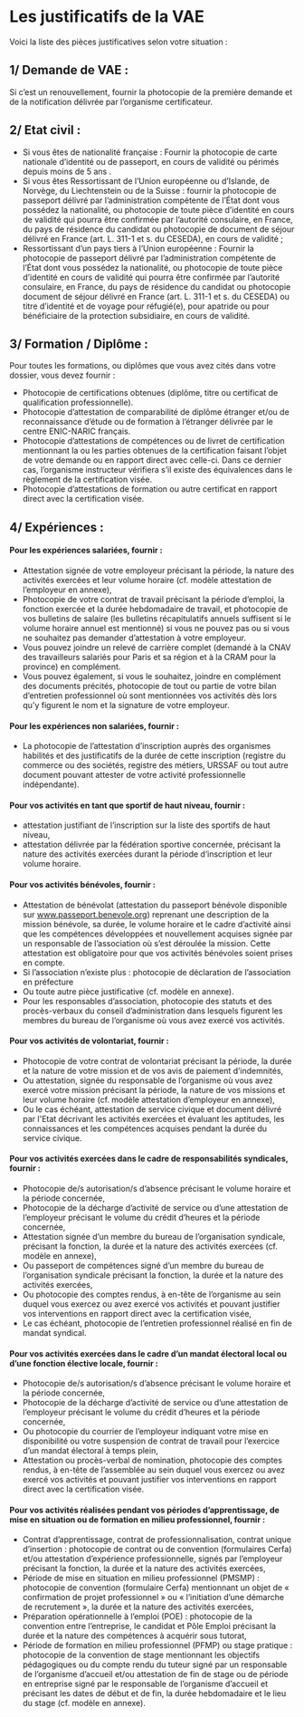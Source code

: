 # Les justificatifs de la VAE

Voici la liste des pièces justificatives selon votre situation :

## 1/ Demande de VAE :

Si c’est un renouvellement, fournir la photocopie de la première demande et de la notification délivrée par l’organisme certificateur.

## 2/ Etat civil :

- Si vous êtes de nationalité française : Fournir la photocopie de carte nationale d’identité ou de passeport, en cours de validité ou périmés depuis moins de 5 ans .
- Si vous êtes Ressortissant de l’Union européenne ou d’Islande, de Norvège, du Liechtenstein ou de la Suisse : fournir la photocopie de passeport délivré par l’administration compétente de l’État dont vous possédez la nationalité, ou photocopie de toute pièce d’identité en cours de validité qui pourra être confirmée par l’autorité consulaire, en France, du pays de résidence du candidat ou photocopie de document de séjour délivré en France (art. L. 311-1 et s. du CESEDA), en cours de validité ;
- Ressortissant d’un pays tiers à l’Union européenne : Fournir la photocopie de passeport délivré par l’administration compétente de l’État dont vous possédez la nationalité, ou photocopie de toute pièce d’identité en cours de validité qui pourra être confirmée par l’autorité consulaire, en France, du pays de résidence du candidat ou photocopie document de séjour délivré en France (art. L. 311-1 et s. du CESEDA) ou titre d’identité et de voyage pour réfugié(e), pour apatride ou pour bénéficiaire de la protection subsidiaire, en cours de validité.

## 3/ Formation / Diplôme :

Pour toutes les formations, ou diplômes que vous avez cités dans votre dossier, vous devez fournir :

- Photocopie de certifications obtenues (diplôme, titre ou certificat de qualification professionnelle).
- Photocopie d’attestation de comparabilité de diplôme étranger et/ou de reconnaissance d’étude ou de formation à l’étranger délivrée par le centre ENIC-NARIC français.
- Photocopie d’attestations de compétences ou de livret de certification mentionnant la ou les parties obtenues de la certification faisant l’objet de votre demande ou en rapport direct avec celle-ci. Dans ce dernier cas, l’organisme instructeur vérifiera s’il existe des équivalences dans le règlement de la certification visée.
- Photocopie d’attestations de formation ou autre certificat en rapport direct avec la certification visée.

## 4/ Expériences :

#### Pour les expériences salariées, fournir :

- Attestation signée de votre employeur précisant la période, la nature des activités exercées et leur volume horaire (cf. modèle attestation de l’employeur en annexe),
- Photocopie de votre contrat de travail précisant la période d’emploi, la fonction exercée et la durée hebdomadaire de travail, et photocopie de vos bulletins de salaire (les bulletins récapitulatifs annuels suffisent si le volume horaire annuel est mentionné) si vous ne pouvez pas ou si vous ne souhaitez pas demander d’attestation à votre employeur.
- Vous pouvez joindre un relevé de carrière complet (demandé à la CNAV des travailleurs salariés pour Paris et sa région et à la CRAM pour la province) en complément.
- Vous pouvez également, si vous le souhaitez, joindre en complément des documents précités, photocopie de tout ou partie de votre bilan d’entretien professionnel où sont mentionnées vos activités dès lors qu’y figurent le nom et la signature de votre employeur.


#### Pour les expériences non salariées, fournir :
- La photocopie de l’attestation d’inscription auprès des organismes habilités et des justificatifs de la durée de cette inscription (registre du commerce ou des sociétés, registre des métiers, URSSAF ou tout autre document pouvant attester de votre activité professionnelle indépendante).

#### Pour vos activités en tant que sportif de haut niveau, fournir :

- attestation justifiant de l’inscription sur la liste des sportifs de haut niveau,
- attestation délivrée par la fédération sportive concernée, précisant la nature des activités exercées durant la période d’inscription et leur volume horaire.

#### Pour vos activités bénévoles, fournir :

- Attestation de bénévolat (attestation du passeport bénévole disponible sur www.passeport.benevole.org) reprenant une description de la mission bénévole, sa durée, le volume horaire et le cadre d’activité ainsi que les compétences développées et nouvellement acquises signée par un responsable de l’association où s’est déroulée la mission. Cette attestation est obligatoire pour que vos activités bénévoles soient prises en compte.
- Si l’association n’existe plus : photocopie de déclaration de l’association en préfecture
- Ou toute autre pièce justificative (cf. modèle en annexe).
- Pour les responsables d’association, photocopie des statuts et des procès-verbaux du conseil d’administration dans lesquels figurent les membres du bureau de l’organisme où vous avez exercé vos activités.


#### Pour vos activités de volontariat, fournir :

- Photocopie de votre contrat de volontariat précisant la période, la durée et la nature de votre mission et de vos avis de paiement d’indemnités,
- Ou attestation, signée du responsable de l’organisme où vous avez exercé votre mission précisant la période, la nature de vos missions et leur volume horaire (cf. modèle attestation d’employeur en annexe),
- Ou le cas échéant, attestation de service civique et document délivré par l'Etat décrivant les activités exercées et évaluant les aptitudes, les connaissances et les compétences acquises pendant la durée du service civique.

#### Pour vos activités exercées dans le cadre de responsabilités syndicales, fournir :

- Photocopie de/s autorisation/s d’absence précisant le volume horaire et la période concernée,
- Photocopie de la décharge d’activité de service ou d’une attestation de l’employeur précisant le volume du crédit d’heures et la période concernée,
- Attestation signée d’un membre du bureau de l’organisation syndicale, précisant la fonction, la durée et la nature des activités exercées (cf. modèle en annexe),
- Ou passeport de compétences signé d’un membre du bureau de l’organisation syndicale précisant la fonction, la durée et la nature des activités exercées,
- Ou photocopie des comptes rendus, à en-tête de l’organisme au sein duquel vous exercez ou avez exercé vos activités et pouvant justifier vos interventions en rapport direct avec la certification visée,
- Le cas échéant, photocopie de l’entretien professionnel réalisé en fin de mandat syndical.


#### Pour vos activités exercées dans le cadre d’un mandat électoral local ou d’une fonction élective locale, fournir :

- Photocopie de/s autorisation/s d’absence précisant le volume horaire et la période concernée,
- Photocopie de la décharge d’activité de service ou d’une attestation de l’employeur précisant le volume du crédit d’heures et la période concernée,
- Ou photocopie du courrier de l’employeur indiquant votre mise en disponibilité ou votre suspension de contrat de travail pour l’exercice d’un mandat électoral à temps plein,
- Attestation ou procès-verbal de nomination, photocopie des comptes rendus, à en-tête de l’assemblée au sein duquel vous exercez ou avez exercé vos activités et pouvant justifier vos interventions en rapport direct avec la certification visée.

#### Pour vos activités réalisées pendant vos périodes d’apprentissage, de mise en situation ou de formation en milieu professionnel, fournir :

- Contrat d’apprentissage, contrat de professionnalisation, contrat unique d’insertion : photocopie de contrat ou de convention (formulaires Cerfa) et/ou attestation d’expérience professionnelle, signés par l’employeur précisant la fonction, la durée et la nature des activités exercées,
- Période de mise en situation en milieu professionnel (PMSMP) : photocopie de convention (formulaire Cerfa) mentionnant un objet de « confirmation de projet professionnel » ou « l’initiation d’une démarche de recrutement », la durée et la nature des activités exercées,
- Préparation opérationnelle à l’emploi (POE) : photocopie de la convention entre l’entreprise, le candidat et Pôle Emploi précisant la durée et la nature des compétences à acquérir sous tutorat,
- Période de formation en milieu professionnel (PFMP) ou stage pratique : photocopie de la convention de stage mentionnant les objectifs pédagogiques ou du compte rendu du tuteur signé par un responsable de l’organisme d’accueil et/ou attestation de fin de stage ou de période en entreprise signé par le responsable de l’organisme d’accueil et précisant les dates de début et de fin, la durée hebdomadaire et le lieu du stage (cf. modèle en annexe).